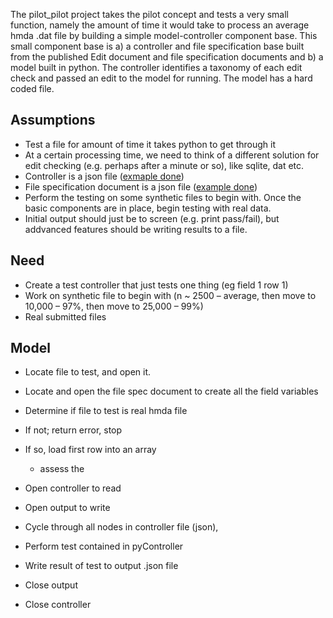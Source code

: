The pilot_pilot project takes the pilot concept and tests a very small function, namely the amount of time it would take to process an average hmda .dat file by building a simple model-controller component base.  This small component base is a) a controller and file specification base built from the published Edit document and file specification documents and b) a model built in python.  The controller identifies a taxonomy of each edit check and passed an edit to the model for running.  The model has a hard coded file.

Assumptions
-----------
-	Test a file for amount of time it takes python to get through it
-	At a certain processing time, we need to think of a different solution for edit checking (e.g. perhaps after a minute or so), like  sqlite, dat etc.  
-	Controller is a json file ([exmaple done](https://github.com/feomike/pilot_pilot/blob/master/src/controller.json))
- 	File specification document is a json file ([example done](https://github.com/feomike/pilot_pilot/blob/master/src/file_spec.json))
- 	Perform the testing on some synthetic files to begin with.  Once the basic components are in place, begin testing with real data.
-	Initial output should just be to screen (e.g. print pass/fail), but addvanced features should be writing results to a file.

Need
----
- 	Create a test controller that just tests one thing (eg field 1 row 1)
-	Work on synthetic file to begin with (n ~ 2500 – average, then move to 10,000 – 97%, then move to 25,000 – 99%)
-	Real submitted files



Model
-----
- 	Locate file to test, and open it.
- 	Locate and open the file spec document to create all the field variables
-	Determine if file to test is real hmda file
  - If not; return error, stop
  - If so, load first row into an array
    - assess the 

-	Open controller to read
-	Open output to write
-	Cycle through all nodes in controller file (json), 
  - Perform test contained in pyController
  - Write result of test to output .json file
-	Close output
-	Close controller
